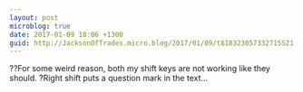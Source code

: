 ```yaml
---
layout: post
microblog: true
date: 2017-01-09 18:06 +1300
guid: http://JacksonOfTrades.micro.blog/2017/01/09/t818323057332715521.html
---
```

??For some weird reason, both my shift keys are not working like they should. ?Right shift puts a question mark in the text...
